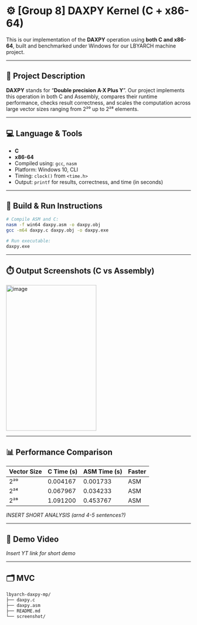 # ⚙️ [Group 8] DAXPY Kernel (C + x86-64)

This is our implementation of the **DAXPY** operation using **both C and x86-64**, built and benchmarked under Windows for our LBYARCH machine project.

---

## 🔬 Project Description

**DAXPY** stands for “**Double precision A·X Plus Y**”. Our project implements this operation in both C and Assembly, compares their runtime performance, checks result correctness, and scales the computation across large vector sizes ranging from 2²⁰ up to 2²⁸ elements.

---

## 💻 Language & Tools

- **C** 
- **x86-64** 
- Compiled using: `gcc`, `nasm`
- Platform: Windows 10, CLI
- Timing: `clock()` from `<time.h>`
- Output: `printf` for results, correctness, and time (in seconds)

---

## 📐 Build & Run Instructions

```bash
# Compile ASM and C:
nasm -f win64 daxpy.asm -o daxpy.obj
gcc -m64 daxpy.c daxpy.obj -o daxpy.exe

# Run executable:
daxpy.exe
```

---

## ⏱️ Output Screenshots (C vs Assembly)

<img width="246" height="397" alt="image" src="https://github.com/user-attachments/assets/3b90fa82-8d07-4d8d-bd62-4df4996ec2bc" />


---
## 📊 Performance Comparison

| Vector Size | C Time (s) | ASM Time (s) | Faster |
| ----------- | ---------- | ------------ | ------ |
| 2²⁰         | 0.004167   | 0.001733     | ASM    |
| 2²⁴         | 0.067967   | 0.034233     | ASM    |
| 2²⁸         | 1.091200   | 0.453767     | ASM    |

*INSERT SHORT ANALYSIS (arnd 4-5 sentences?)*

---

## 🎥 Demo Video

*Insert YT link for short demo*

---

## 🗂️ MVC

```bash
lbyarch-daxpy-mp/
├── daxpy.c              
├── daxpy.asm           
├── README.md            
└── screenshot/         
```
